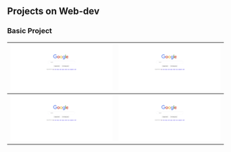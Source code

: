## Projects on Web-dev

### Basic Project

|![Google Clone front-end](Projects\google_clone\gc_project.png)|![Google Clone front-end](Projects\google_clone\gc_project.png)|
|--|--|
|![Google Clone front-end](Projects\google_clone\gc_project.png)|![Google Clone front-end](Projects\google_clone\gc_project.png)|
